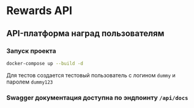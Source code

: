 # Rewards API

## API-платформа наград пользователям

### Запуск проекта

```bash
docker-compose up --build -d
```
Для тестов создается тестовый пользователь с логином `dummy` и паролем `dummy123`

### Swagger документация доступна по эндпоинту `/api/docs`